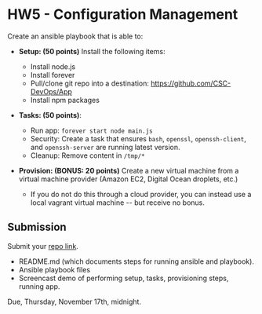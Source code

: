 # HW5 - Configuration Management

Create an ansible playbook that is able to:

* **Setup: (50 points)** Install the following items:
    * Install node.js
    * Install forever
    * Pull/clone git repo into a destination: https://github.com/CSC-DevOps/App
    * Install npm packages
    
* **Tasks: (50 points)**:
    * Run app: `forever start node main.js`
    * Security: Create a task that ensures `bash`, `openssl`, `openssh-client`, and `openssh-server` are running latest version.
    * Cleanup: Remove content in `/tmp/*`
 
* **Provision: (BONUS: 20 points)** Create a new virtual machine from a virtual machine provider (Amazon EC2, Digital Ocean droplets, etc.)
  - If you do not do this through a cloud provider, you can instead use a local vagrant virtual machine -- but receive no bonus.
  
## Submission

Submit your [repo link](https://goo.gl/forms/EQTUjpypDeObc1y12).

* README.md (which documents steps for running ansible and playbook).
* Ansible playbook files
* Screencast demo of performing setup, tasks, provisioning steps, running app.

Due, Thursday, November 17th, midnight.
